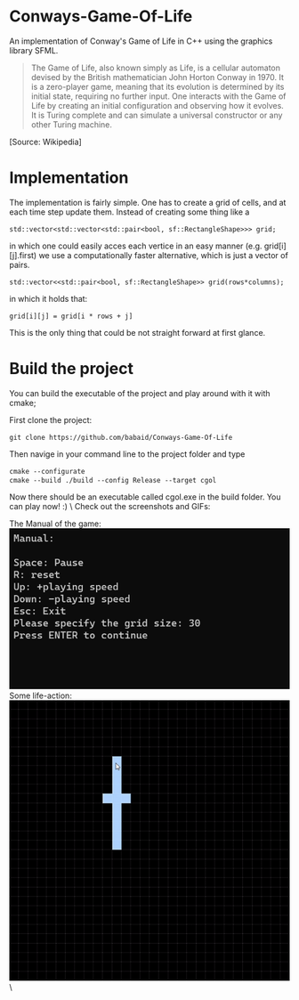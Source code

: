 # Conways-Game-Of-Life
An implementation of Conway's Game of Life in C++ using the graphics library SFML.

> The Game of Life, also known simply as Life, is a cellular automaton devised by the British mathematician John Horton Conway in 1970. It is a zero-player game, meaning that its evolution is determined by its initial state, requiring no further input. One interacts with the Game of Life by creating an initial configuration and observing how it evolves. It is Turing complete and can simulate a universal constructor or any other Turing machine. 
> 
[Source: Wikipedia]

# Implementation
The implementation is fairly simple. One has to create a grid of cells, and at each time step update them. Instead of creating some thing like a 
~~~~
std::vector<std::vector<std::pair<bool, sf::RectangleShape>>> grid;
~~~~
in which one could easily acces each vertice in an easy manner (e.g. grid[i][j].first) we use a computationally faster alternative, which is just a vector of pairs.
~~~~
std::vector<<std::pair<bool, sf::RectangleShape>> grid(rows*columns);
~~~~

in which it holds that:
~~~~
grid[i][j] = grid[i * rows + j]
~~~~
This is the only thing that could be not straight forward at first glance.

# Build the project

You can build the executable of the project and play around with it with cmake;

First clone the project:
~~~~
git clone https://github.com/babaid/Conways-Game-Of-Life
~~~~
Then navige in your command line to the project folder and type
~~~~
cmake --configurate
cmake --build ./build --config Release --target cgol
~~~~
Now there should be an executable called cgol.exe in the build folder. You can play now! :) \ 
Check out the screenshots and GIFs:

The Manual of the game: \
![Alt Text](https://github.com/babaid/Conways-Game-Of-Life/blob/master/screenshots/manual.png)\
Some life-action: \
![Alt Text](https://github.com/babaid/Conways-Game-Of-Life/blob/master/screenshots/moving.gif)\
